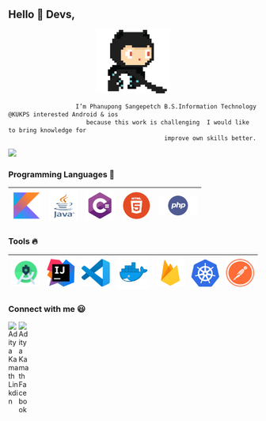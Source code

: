 <h2>Hello 👋 Devs,</h2>



<p align="center" width="100%">
   <img src="https://github.com/FzBlackduck/FzBlackduck/blob/main/image/tools/octarun.gif" width=150 > 
</p>




                       I’m Phanupong Sangepetch B.S.Information Technology @KUKPS interested Android & ios 
                          because this work is challenging  I would like to bring knowledge for 
                                                improve own skills better.



![](https://komarev.com/ghpvc/?username=your-github-username&label=PROFILE+VIEWS&color=blueviolet)

### Programming Languages  :rocket:
|<img src="https://github.com/FzBlackduck/FzBlackduck/blob/main/image/Programming_Languages/kotlin2.jpg" width=60> | <img src="https://github.com/FzBlackduck/FzBlackduck/blob/main/image/Programming_Languages/java.jpg" width=60  height=65> |<img src="https://github.com/FzBlackduck/FzBlackduck/blob/main/image/Programming_Languages/c%232.jpg" width=60> | <img src="https://github.com/FzBlackduck/FzBlackduck/blob/main/image/Programming_Languages/html.png" width=60> |<img src="https://github.com/FzBlackduck/FzBlackduck/blob/main/image/Programming_Languages/php.png" width=80> |
|:---:|:---:|:---:|:---:|:---:|


### Tools :fire:
|<img src="https://github.com/FzBlackduck/FzBlackduck/blob/main/image/tools/android%20studio.png" width=60> | <img src="https://github.com/FzBlackduck/FzBlackduck/blob/main/image/tools/intellij-idea.png" width=60> |<img src="https://github.com/FzBlackduck/FzBlackduck/blob/main/image/tools/vs-code.png" width=60> |<img src="https://github.com/FzBlackduck/FzBlackduck/blob/main/image/tools/docker-logo.png" width=70> | <img src="https://github.com/FzBlackduck/FzBlackduck/blob/main/image/tools/firebase.png" width=60> | <img src="https://github.com/FzBlackduck/FzBlackduck/blob/main/image/tools/kubernetes.png" width=60> | <img src="https://github.com/FzBlackduck/FzBlackduck/blob/main/image/tools/postman.png" width=60> |
|:---:|:---:|:---:|:---:|:---:|:---:|:---:|



### Connect with me :smiley:
<a href="https://www.linkedin.com/in/phanupong-sangpetch-4b3840212">
  <img align="left" alt="Aditya Kamath Linkdin" width="21px" src="https://github.com/adityakamath16/adityakamath16/blob/master/images/connect_with_me_images/linkedin.svg" />
</a>
<a href="https://www.google.com">
  <img align="left" alt="Aditya Kamath Facebook" width="21px" src="https://github.com/adityakamath16/adityakamath16/blob/master/images/connect_with_me_images/facebook.svg" />
</a>

